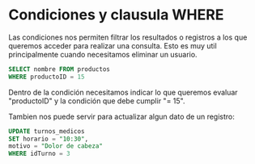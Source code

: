 # Condiciones y clausula WHERE

Las condiciones nos permiten filtrar los resultados o registros a los que queremos acceder para realizar una consulta. Esto es muy util principalmente cuando necesitamos eliminar un usuario.

```sql
SELECT nombre FROM productos
WHERE productoID = 15
```

Dentro de la condición necesitamos indicar lo que queremos evaluar "productoID" y la condición que debe cumplir "= 15".

Tambien nos puede servir para actualizar algun dato de un registro:

```sql
UPDATE turnos_medicos 
SET horario = "10:30",
motivo = "Dolor de cabeza"
WHERE idTurno = 3
```
